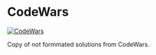 # CodeWars
[![CodeWars](https://www.codewars.com/users/Paszymaja/badges/large)](https://www.codewars.com/users/Paszymaja)

Copy of not formmated solutions from CodeWars.
